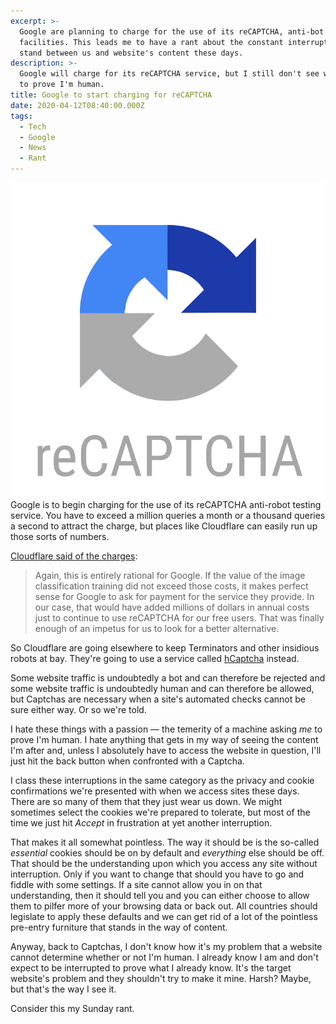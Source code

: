 ```yaml
---
excerpt: >-
  Google are planning to charge for the use of its reCAPTCHA, anti-bot testing
  facilities. This leads me to have a rant about the constant interruptions that
  stand between us and website's content these days.
description: >-
  Google will charge for its reCAPTCHA service, but I still don't see why I have
  to prove I'm human.
title: Google to start charging for reCAPTCHA
date: 2020-04-12T08:40:00.000Z
tags:
  - Tech
  - Google
  - News
  - Rant
---
```

![Google's reCAPTCHA logo.](/assets/images/posts/2020/04/2020-04-12-recaptcha.png "class=s40 right|@itemprop=image")
Google is to begin charging for the use of its reCAPTCHA anti-robot testing service. You have to exceed a million queries a month or a thousand queries a second to attract the charge, but places like Cloudflare can easily run up those sorts of numbers.

[Cloudflare said of the charges](https://blog.cloudflare.com/moving-from-recaptcha-to-hcaptcha/):

> Again, this is entirely rational for Google. If the value of the image classification training did not exceed those costs, it makes perfect sense for Google to ask for payment for the service they provide. In our case, that would have added millions of dollars in annual costs just to continue to use reCAPTCHA for our free users. That was finally enough of an impetus for us to look for a better alternative.

So Cloudflare are going elsewhere to keep Terminators and other insidious robots at bay. They're going to use a service called [hCaptcha](https://www.hcaptcha.com) instead.

Some website traffic is undoubtedly a bot and can therefore be rejected and some website traffic is undoubtedly human and can therefore be allowed, but Captchas are necessary when a site's automated checks cannot be sure either way. Or so we're told.

I hate these things with a passion — the temerity of a machine asking *me* to prove I'm human. I hate anything that gets in my way of seeing the content I'm after and, unless I absolutely have to access the website in question, I'll just hit the back button when confronted with a Captcha.

I class these interruptions in the same category as the privacy and cookie confirmations we're presented with when we access sites these days. There are so many of them that they just wear us down. We might sometimes select the cookies we're prepared to tolerate, but most of the time we just hit *Accept* in frustration at yet another interruption.

That makes it all somewhat pointless. The way it should be is the so-called *essential* cookies should be on by default and *everything* else should be off. That should be the understanding upon which you access any site without interruption. Only if you want to change that should you have to go and fiddle with some settings. If a site cannot allow you in on that understanding, then it should tell you and you can either choose to allow them to pilfer more of your browsing data or back out. All countries should legislate to apply these defaults and we can get rid of a lot of the pointless pre-entry furniture that stands in the way of content.

Anyway, back to Captchas, I don't know how it's my problem that a website cannot determine whether or not I'm human. I already know I am and don't expect to be interrupted to prove what I already know. It's the target website's problem and they shouldn't try to make it mine. Harsh? Maybe, but that's the way I see it.

Consider this my Sunday rant.

